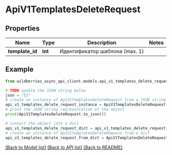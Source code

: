 # ApiV1TemplatesDeleteRequest


## Properties

Name | Type | Description | Notes
------------ | ------------- | ------------- | -------------
**template_id** | **int** | Идентификатор шаблона (max. 1) | 

## Example

```python
from wildberries_async_api_client.models.api_v1_templates_delete_request import ApiV1TemplatesDeleteRequest

# TODO update the JSON string below
json = "{}"
# create an instance of ApiV1TemplatesDeleteRequest from a JSON string
api_v1_templates_delete_request_instance = ApiV1TemplatesDeleteRequest.from_json(json)
# print the JSON string representation of the object
print(ApiV1TemplatesDeleteRequest.to_json())

# convert the object into a dict
api_v1_templates_delete_request_dict = api_v1_templates_delete_request_instance.to_dict()
# create an instance of ApiV1TemplatesDeleteRequest from a dict
api_v1_templates_delete_request_from_dict = ApiV1TemplatesDeleteRequest.from_dict(api_v1_templates_delete_request_dict)
```
[[Back to Model list]](../README.md#documentation-for-models) [[Back to API list]](../README.md#documentation-for-api-endpoints) [[Back to README]](../README.md)


